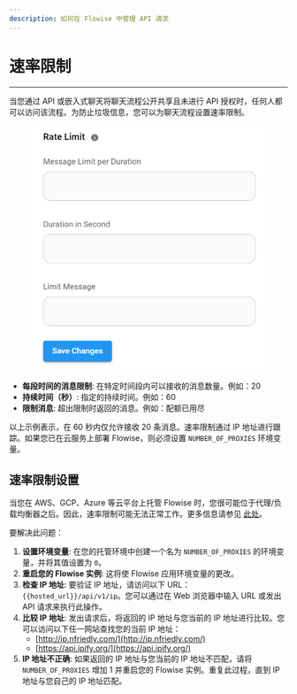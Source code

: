 ```yaml
---
description: 如何在 Flowise 中管理 API 请求
---
```


# 速率限制

***

当您通过 API 或嵌入式聊天将聊天流程公开共享且未进行 API 授权时，任何人都可以访问该流程。为防止垃圾信息，您可以为聊天流程设置速率限制。

<figure><img src="../.gitbook/assets/image (1) (1) (1) (1) (1) (1) (1) (1) (1) (1) (1) (1) (1) (1) (1) (1) (1) (1) (1) (1) (1) (1) (1) (1).png" alt="" width="462"><figcaption></figcaption></figure>

* **每段时间的消息限制**: 在特定时间段内可以接收的消息数量。例如：20
* **持续时间（秒）**: 指定的持续时间。例如：60
* **限制消息**: 超出限制时返回的消息。例如：配额已用尽

以上示例表示，在 60 秒内仅允许接收 20 条消息。速率限制通过 IP 地址进行跟踪。如果您已在云服务上部署 Flowise，则必须设置 `NUMBER_OF_PROXIES` 环境变量。


## 速率限制设置

当您在 AWS、GCP、Azure 等云平台上托管 Flowise 时，您很可能位于代理/负载均衡器之后。因此，速率限制可能无法正常工作。更多信息请参见 [此处](https://github.com/express-rate-limit/express-rate-limit/wiki/Troubleshooting-Proxy-Issues)。

要解决此问题：

1. **设置环境变量**: 在您的托管环境中创建一个名为 `NUMBER_OF_PROXIES` 的环境变量，并将其值设置为 `0`。
2. **重启您的 Flowise 实例**: 这将使 Flowise 应用环境变量的更改。
3. **检查 IP 地址**: 要验证 IP 地址，请访问以下 URL：`{{hosted_url}}/api/v1/ip`。您可以通过在 Web 浏览器中输入 URL 或发出 API 请求来执行此操作。
4. **比较 IP 地址**: 发出请求后，将返回的 IP 地址与您当前的 IP 地址进行比较。您可以访问以下任一网站查找您的当前 IP 地址：
   * [http://ip.nfriedly.com/](http://ip.nfriedly.com/)
   * [https://api.ipify.org/](https://api.ipify.org/)
5. **IP 地址不正确**: 如果返回的 IP 地址与您当前的 IP 地址不匹配，请将 `NUMBER_OF_PROXIES` 增加 1 并重启您的 Flowise 实例。重复此过程，直到 IP 地址与您自己的 IP 地址匹配。
